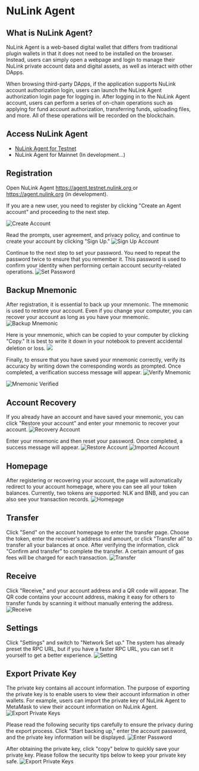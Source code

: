 # NuLink Agent

## What is NuLink Agent?
NuLink Agent is a web-based digital wallet that differs from traditional plugin wallets in that it does not need to be installed on the browser. 
Instead, users can simply open a webpage and login to manage their NuLink private account data and digital assets, as well as interact with other DApps.

When browsing third-party DApps, if the application supports NuLink account authorization login, users can launch the NuLink Agent authorization login page for logging in. After logging in to the NuLink Agent account, users can perform a series of on-chain operations such as applying for fund account authorization, transferring funds, uploading files, and more. All of these operations will be recorded on the blockchain.

## Access NuLink Agent

* [NuLink Agent for Testnet](https://agent.testnet.nulink.org)
* NuLink Agent for Mainnet (In development...)

## Registration

Open NuLink Agent [https://agent.testnet.nulink.org ](https://agent.testnet.nulink.org) or https://agent.nulink.org (in development). 

If you are a new user, you need to register by clicking "Create an Agent account" and proceeding to the next step.

![Create Account](../miscellaneous/img/agent/create.png)

Read the prompts, user agreement, and privacy policy, and continue to create your account by clicking "Sign Up."
![Sign Up Account](../miscellaneous/img/agent/signup.png)

Continue to the next step to set your password. You need to repeat the password twice to ensure that you remember it. This password is used to confirm your identity when performing certain account security-related operations.
![Set Password](../miscellaneous/img/agent/password.png)

## Backup Mnemonic

After registration, it is essential to back up your mnemonic. The mnemonic is used to restore your account. Even if you change your computer, you can recover your account as long as you have your mnemonic.
![Backup Mnemonic](../miscellaneous/img/agent/backup.png)

Here is your mnemonic, which can be copied to your computer by clicking "Copy." It is best to write it down in your notebook to prevent accidental deletion or loss.
![](../miscellaneous/img/agent/mnemonics.png)

Finally, to ensure that you have saved your mnemonic correctly, verify its accuracy by writing down the corresponding words as prompted. Once completed, a verification success message will appear.
![Verify Mnemonic](../miscellaneous/img/agent/verify.png)

![Mnemonic Verified](../miscellaneous/img/agent/verified.png)

## Account Recovery
If you already have an account and have saved your mnemonic, you can click "Restore your account" and enter your mnemonic to recover your account.
![Recovery Account](../miscellaneous/img/agent/create.png)

Enter your mnemonic and then reset your password. Once completed, a success message will appear.
![Restore Account](../miscellaneous/img/agent/restore.png)
![Imported Account](../miscellaneous/img/agent/imported.png)

## Homepage
After registering or recovering your account, the page will automatically redirect to your account homepage, where you can see all your token balances. Currently, two tokens are supported: NLK and BNB, and you can also see your transaction records.
![Homepage](../miscellaneous/img/agent/main.png)

## Transfer
Click "Send" on the account homepage to enter the transfer page. Choose the token, enter the receiver's address and amount, or click "Transfer all" to transfer all your balances at once. After verifying the information, click "Confirm and transfer" to complete the transfer. A certain amount of gas fees will be charged for each transaction.
![Transfer](../miscellaneous/img/agent/transfer.png)

## Receive
Click "Receive," and your account address and a QR code will appear. The QR code contains your account address, making it easy for others to transfer funds by scanning it without manually entering the address.
![Receive](../miscellaneous/img/agent/receive.png)

## Settings
Click "Settings" and switch to "Network Set up." The system has already preset the RPC URL, but if you have a faster RPC URL, you can set it yourself to get a better experience.
![Setting](../miscellaneous/img/agent/setting.png)

## Export Private Key
The private key contains all account information. The purpose of exporting the private key is to enable users to view their account information in other wallets. For example, users can import the private key of NuLink Agent to MetaMask to view their account information on NuLink Agent.
![Export Private Keys](../miscellaneous/img/agent/export.png)

Please read the following security tips carefully to ensure the privacy during the export process. Click "Start backing up," enter the account password, and the private key information will be displayed.
![Enter Password](../miscellaneous/img/agent/enter_password.png)

After obtaining the private key, click "copy" below to quickly save your private key. Please follow the security tips below to keep your private key safe.
![Export Private Keys](../miscellaneous/img/agent/exported.png)
